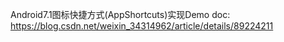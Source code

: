 Android7.1图标快捷方式(AppShortcuts)实现Demo
doc:
https://blog.csdn.net/weixin_34314962/article/details/89224211

